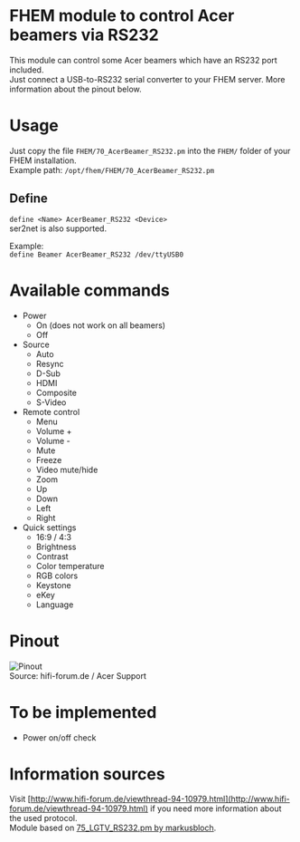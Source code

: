 # FHEM module to control Acer beamers via RS232
This module can control some Acer beamers which have an RS232 port included.  
Just connect a USB-to-RS232 serial converter to your FHEM server. More information about the pinout below.

# Usage
Just copy the file `FHEM/70_AcerBeamer_RS232.pm` into the `FHEM/` folder of your FHEM installation.  
Example path: `/opt/fhem/FHEM/70_AcerBeamer_RS232.pm`

## Define
`define <Name> AcerBeamer_RS232 <Device>`  
ser2net is also supported.

Example:  
`define Beamer AcerBeamer_RS232 /dev/ttyUSB0`

# Available commands
* Power
  * On (does not work on all beamers)
  * Off
* Source
  * Auto
  * Resync
  * D-Sub
  * HDMI
  * Composite
  * S-Video
* Remote control
  * Menu
  * Volume +
  * Volume -
  * Mute
  * Freeze
  * Video mute/hide
  * Zoom
  * Up
  * Down
  * Left
  * Right
* Quick settings
  * 16:9 / 4:3
  * Brightness
  * Contrast
  * Color temperature
  * RGB colors
  * Keystone
  * eKey
  * Language

# Pinout
![Pinout](http://bilder.hifi-forum.de/medium/226620/pinbelegung_195544.jpg)  
Source: hifi-forum.de / Acer Support

# To be implemented
 * Power on/off check
 
# Information sources
Visit [http://www.hifi-forum.de/viewthread-94-10979.html](http://www.hifi-forum.de/viewthread-94-10979.html) if you need more information about the used protocol.  
Module based on [75_LGTV_RS232.pm by markusbloch](https://svn.fhem.de/trac/browser/trunk/fhem/contrib/75_LGTV_RS232.pm).
